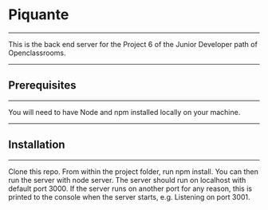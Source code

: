 # Piquante
***
This is the back end server for the Project 6 of the Junior Developer path of Openclassrooms.
***
## Prerequisites
***
You will need to have Node and npm installed locally on your machine.
***
## Installation
***
Clone this repo. From within the project folder, run npm install. You can then run the server with node server. The server should run on localhost with default port 3000. If the server runs on another port for any reason, this is printed to the console when the server starts, e.g. Listening on port 3001.
